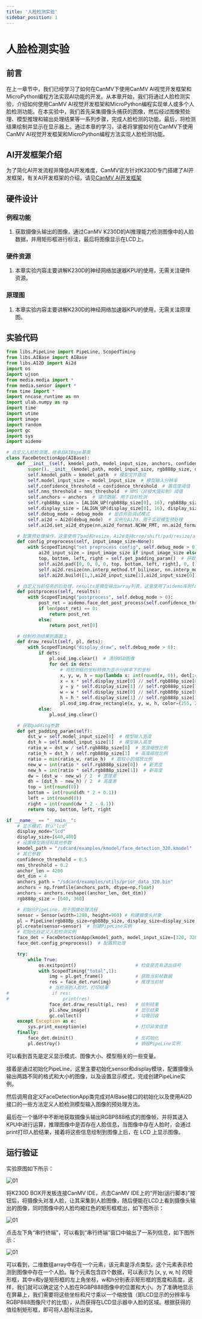 ```yaml
---
title: '人脸检测实验'
sidebar_position: 1
---
```


# 人脸检测实验

## 前言

在上一章节中，我们已经学习了如何在CanMV下使用CanMV AI视觉开发框架和MicroPython编程方法实现AI功能的开发。从本章开始，我们将通过人脸检测实验，介绍如何使用CanMV AI视觉开发框架和MicroPython编程实现单人或多个人脸检测功能。在本实验中，我们首先采集摄像头捕获的图像，然后经过图像预处理、模型推理和输出处理结果等一系列步骤，完成人脸检测的功能。最后，将检测结果绘制并显示在显示器上。通过本章的学习，读者将掌握如何在CanMV下使用CanMV AI视觉开发框架和MicroPython编程方法实现人脸检测功能。

## AI开发框架介绍

为了简化AI开发流程并降低AI开发难度，CanMV官方针对K230D专门搭建了AI开发框架，有关AI开发框架的介绍，请见[CanMV AI开发框架](development_framework.md)

## 硬件设计

### 例程功能

1. 获取摄像头输出的图像，通过CanMV K230D的AI推理能力检测图像中的人脸数据，并用矩形框进行标注，最后将图像显示在LCD上。

### 硬件资源

1. 本章实验内容主要讲解K230D的神经网络加速器KPU的使用，无需关注硬件资源。


### 原理图

1. 本章实验内容主要讲解K230D的神经网络加速器KPU的使用，无需关注原理图。

## 实验代码

``` python
from libs.PipeLine import PipeLine, ScopedTiming
from libs.AIBase import AIBase
from libs.AI2D import Ai2d
import os
import ujson
from media.media import *
from media.sensor import *
from time import *
import nncase_runtime as nn
import ulab.numpy as np
import time
import utime
import image
import random
import gc
import sys
import aidemo

# 自定义人脸检测类，继承自AIBase基类
class FaceDetectionApp(AIBase):
    def __init__(self, kmodel_path, model_input_size, anchors, confidence_threshold=0.5, nms_threshold=0.2, rgb888p_size=[224,224], display_size=[1920,1080], debug_mode=0):
        super().__init__(kmodel_path, model_input_size, rgb888p_size, debug_mode)  # 调用基类的构造函数
        self.kmodel_path = kmodel_path  # 模型文件路径
        self.model_input_size = model_input_size  # 模型输入分辨率
        self.confidence_threshold = confidence_threshold  # 置信度阈值
        self.nms_threshold = nms_threshold  # NMS（非极大值抑制）阈值
        self.anchors = anchors  # 锚点数据，用于目标检测
        self.rgb888p_size = [ALIGN_UP(rgb888p_size[0], 16), rgb888p_size[1]]  # sensor给到AI的图像分辨率，并对宽度进行16的对齐
        self.display_size = [ALIGN_UP(display_size[0], 16), display_size[1]]  # 显示分辨率，并对宽度进行16的对齐
        self.debug_mode = debug_mode  # 是否开启调试模式
        self.ai2d = Ai2d(debug_mode)  # 实例化Ai2d，用于实现模型预处理
        self.ai2d.set_ai2d_dtype(nn.ai2d_format.NCHW_FMT, nn.ai2d_format.NCHW_FMT, np.uint8, np.uint8)  # 设置Ai2d的输入输出格式和类型

    # 配置预处理操作，这里使用了pad和resize，Ai2d支持crop/shift/pad/resize/affine，具体代码请打开/sdcard/app/libs/AI2D.py查看
    def config_preprocess(self, input_image_size=None):
        with ScopedTiming("set preprocess config", self.debug_mode > 0):  # 计时器，如果debug_mode大于0则开启
            ai2d_input_size = input_image_size if input_image_size else self.rgb888p_size  # 初始化ai2d预处理配置，默认为sensor给到AI的尺寸，可以通过设置input_image_size自行修改输入尺寸
            top, bottom, left, right = self.get_padding_param()  # 获取padding参数
            self.ai2d.pad([0, 0, 0, 0, top, bottom, left, right], 0, [104, 117, 123])  # 填充边缘
            self.ai2d.resize(nn.interp_method.tf_bilinear, nn.interp_mode.half_pixel)  # 缩放图像
            self.ai2d.build([1,3,ai2d_input_size[1],ai2d_input_size[0]],[1,3,self.model_input_size[1],self.model_input_size[0]])  # 构建预处理流程

    # 自定义当前任务的后处理，results是模型输出array列表，这里使用了aidemo库的face_det_post_process接口
    def postprocess(self, results):
        with ScopedTiming("postprocess", self.debug_mode > 0):
            post_ret = aidemo.face_det_post_process(self.confidence_threshold, self.nms_threshold, self.model_input_size[1], self.anchors, self.rgb888p_size, results)
            if len(post_ret) == 0:
                return post_ret
            else:
                return post_ret[0]

    # 绘制检测结果到画面上
    def draw_result(self, pl, dets):
        with ScopedTiming("display_draw", self.debug_mode > 0):
            if dets:
                pl.osd_img.clear()  # 清除OSD图像
                for det in dets:
                    # 将检测框的坐标转换为显示分辨率下的坐标
                    x, y, w, h = map(lambda x: int(round(x, 0)), det[:4])
                    x = x * self.display_size[0] // self.rgb888p_size[0]
                    y = y * self.display_size[1] // self.rgb888p_size[1]
                    w = w * self.display_size[0] // self.rgb888p_size[0]
                    h = h * self.display_size[1] // self.rgb888p_size[1]
                    pl.osd_img.draw_rectangle(x, y, w, h, color=(255, 255, 0, 255), thickness=2)  # 绘制矩形框
            else:
                pl.osd_img.clear()

    # 获取padding参数
    def get_padding_param(self):
        dst_w = self.model_input_size[0]  # 模型输入宽度
        dst_h = self.model_input_size[1]  # 模型输入高度
        ratio_w = dst_w / self.rgb888p_size[0]  # 宽度缩放比例
        ratio_h = dst_h / self.rgb888p_size[1]  # 高度缩放比例
        ratio = min(ratio_w, ratio_h)  # 取较小的缩放比例
        new_w = int(ratio * self.rgb888p_size[0])  # 新宽度
        new_h = int(ratio * self.rgb888p_size[1])  # 新高度
        dw = (dst_w - new_w) / 2  # 宽度差
        dh = (dst_h - new_h) / 2  # 高度差
        top = int(round(0))
        bottom = int(round(dh * 2 + 0.1))
        left = int(round(0))
        right = int(round(dw * 2 - 0.1))
        return top, bottom, left, right

if __name__ == "__main__":
    # 显示模式，默认"lcd"
    display_mode="lcd"
    display_size=[640,480]
    # 设置模型路径和其他参数
    kmodel_path = "/sdcard/examples/kmodel/face_detection_320.kmodel"
    # 其它参数
    confidence_threshold = 0.5
    nms_threshold = 0.2
    anchor_len = 4200
    det_dim = 4
    anchors_path = "/sdcard/examples/utils/prior_data_320.bin"
    anchors = np.fromfile(anchors_path, dtype=np.float)
    anchors = anchors.reshape((anchor_len, det_dim))
    rgb888p_size = [640, 360]

    # 初始化PipeLine，用于图像处理流程
    sensor = Sensor(width=1280, height=960) # 构建摄像头对象
    pl = PipeLine(rgb888p_size=rgb888p_size, display_size=display_size, display_mode=display_mode)
    pl.create(sensor=sensor)  # 创建PipeLine实例
    # 初始化自定义人脸检测实例
    face_det = FaceDetectionApp(kmodel_path, model_input_size=[320, 320], anchors=anchors, confidence_threshold=confidence_threshold, nms_threshold=nms_threshold, rgb888p_size=rgb888p_size, display_size=display_size, debug_mode=0)
    face_det.config_preprocess()  # 配置预处理

    try:
        while True:
            os.exitpoint()                      # 检查是否有退出信号
            with ScopedTiming("total",1):
                img = pl.get_frame()            # 获取当前帧数据
                res = face_det.run(img)         # 推理当前帧
                # 当检测到人脸时，打印结果
#                if res:
#                    print(res)
                face_det.draw_result(pl, res)   # 绘制结果
                pl.show_image()                 # 显示结果
                gc.collect()                    # 垃圾回收
    except Exception as e:
        sys.print_exception(e)                  # 打印异常信息
    finally:
        face_det.deinit()                       # 反初始化
        pl.destroy()                            # 销毁PipeLine实例
```

可以看到首先是定义显示模式、图像大小、模型相关的一些变量。

接着是通过初始化PipeLine，这里主要初始化sensor和display模块，配置摄像头输出两路不同的格式和大小的图像，以及设置显示模式，完成创建PipeLine实例。

然后调用自定义FaceDetectionApp类完成对AIBase接口的初始化以及使用Ai2D接口的一些方法定义人脸检测模型输入图像的预处理方法。

最后在一个循环中不断地获取摄像头输出RGBP888格式的图像帧，并将其送入KPU中进行运算，推理图像中是否存在人脸信息，当图像中存在人脸时，会通过print打印人脸结果，接着将这些信息绘制到图像上后，在 LCD 上显示图像。

## 运行验证

实验原图如下所示：

![01](./img/01.png)

将K230D BOX开发板连接CanMV IDE，点击CanMV IDE上的“开始(运行脚本)”按钮后，将摄像头对准人脸，让其采集到人脸图像，随后便能在LCD上看到摄像头输出的图像，同时图像中的人脸均被红色的矩形框框出，如下图所示：  

![01](./img/02.png)

点击左下角“串行终端”，可以看到“串行终端”窗口中输出了一系列信息，如下图所示：

![01](./img/03.png)

可以看到，二维数组array中存在一个元素，该元素是浮点类型。这个元素表示检测到图像中存在一个人脸。每个元素包含四个数据，可以表示为 [x, y, w, h] 的矩形框，其中x和y是矩形框的左上角坐标，w和h分别表示矩形框的宽度和高度。这样，我们就可以确定这个人脸在RGBP888图像中的位置和大小。为了准确地显示在屏幕上，我们需要将这些坐标和尺寸乘以一个缩放值（即LCD显示的分辨率与RGBP888图像尺寸的比值），从而获得在LCD显示器中人脸的区域。根据获得的值绘制矩形框，即可将人脸标注出来。
